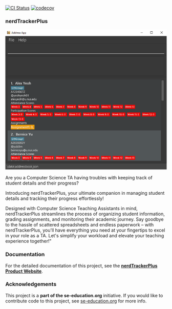 [![CI Status](https://github.com/se-edu/addressbook-level3/workflows/Java%20CI/badge.svg)](https://github.com/se-edu/addressbook-level3/actions)
[![codecov](https://codecov.io/gh/AY2324S2-CS2103T-F11-1/tp/graph/badge.svg?token=BHN72CM28D)](https://codecov.io/gh/AY2324S2-CS2103T-F11-1/tp)

### nerdTrackerPlus

![Ui](docs/images/Ui.png)

Are you a Computer Science TA having troubles with keeping track of student details and their progress?

Introducing nerdTrackerPlus, your ultimate companion in managing student details and tracking their progress effortlessly! 

Designed with Computer Science Teaching Assistants in mind, nerdTrackerPlus streamlines the process of organizing student information, grading assignments, and monitoring their academic journey. Say goodbye to the hassle of scattered spreadsheets and endless paperwork – with nerdTrackerPlus, you'll have everything you need at your fingertips to excel in your role as a TA. Let's simplify your workload and elevate your teaching experience together!"



### Documentation
For the detailed documentation of this project, see the **[nerdTrackerPlus Product Website](https://nus-cs2103-ay2324s2.github.io/tp/)**.

### Acknowledgements
This project is a **part of the se-education.org** initiative. If you would like to contribute code to this project, see [se-education.org](https://se-education.org#https://se-education.org/#contributing) for more info.
